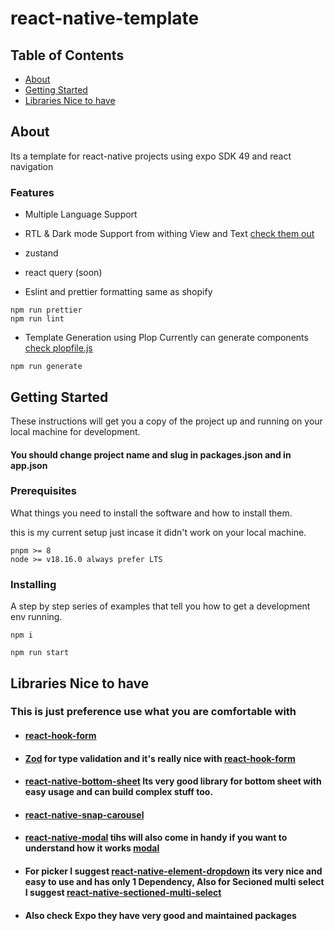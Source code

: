 # react-native-template

## Table of Contents

- [About](#about)
- [Getting Started](#getting_started)
- [Libraries Nice to have](#nice_to_have)

## About <a name = "about"></a>

Its a template for react-native projects using expo SDK 49 and react navigation

### Features

- Multiple Language Support

- RTL & Dark mode Support from withing View and Text [check them out](./src/components/overriden-components/)

- zustand

- react query (soon)

- Eslint and prettier formatting same as shopify

```
npm run prettier
npm run lint
```

- Template Generation using Plop Currently can generate components [check plopfile.js](plopfile.js)

```
npm run generate
```

## Getting Started <a name = "getting_started"></a>

These instructions will get you a copy of the project up and running on your local machine for development.

#### You should change project name and slug in packages.json and in app.json

### Prerequisites

What things you need to install the software and how to install them.

this is my current setup just incase it didn't work on your local machine.

```
pnpm >= 8
node >= v18.16.0 always prefer LTS
```

### Installing

A step by step series of examples that tell you how to get a development env running.

```
npm i

npm run start
```

## Libraries Nice to have <a name = "nice_to_have"></a>

### This is just preference use what you are comfortable with


- #### [react-hook-form](https://github.com/react-hook-form/react-hook-form)

- #### [Zod](https://github.com/colinhacks/zod) for type validation and it's really nice with [react-hook-form](https://github.com/react-hook-form/react-hook-form)

- #### [react-native-bottom-sheet](https://github.com/gorhom/react-native-bottom-sheet) Its very good library for bottom sheet with easy usage and can build complex stuff too.

- #### [react-native-snap-carousel](https://github.com/meliorence/react-native-snap-carousel)

- #### [react-native-modal](https://github.com/react-native-modal/react-native-modal) tihs will also come in handy if you want to understand how it works [modal](https://reactnative.dev/docs/modal)

- #### For picker I suggest [react-native-element-dropdown](https://github.com/hoaphantn7604/react-native-element-dropdown) its very nice and easy to use and has only 1 Dependency, Also for Secioned multi select I suggest [react-native-sectioned-multi-select](https://github.com/renrizzolo/react-native-sectioned-multi-select)

- #### Also check Expo they have very good and maintained packages

